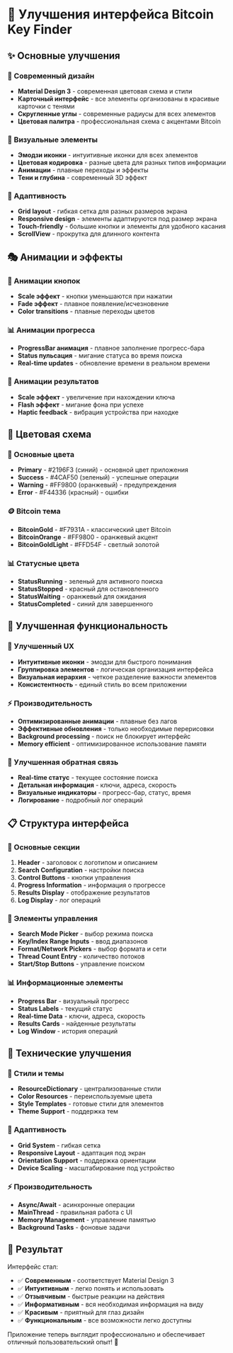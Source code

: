 # 🎨 Улучшения интерфейса Bitcoin Key Finder

## ✨ Основные улучшения

### 🎯 Современный дизайн
- **Material Design 3** - современная цветовая схема и стили
- **Карточный интерфейс** - все элементы организованы в красивые карточки с тенями
- **Скругленные углы** - современные радиусы для всех элементов
- **Цветовая палитра** - профессиональная схема с акцентами Bitcoin

### 🎨 Визуальные элементы
- **Эмодзи иконки** - интуитивные иконки для всех элементов
- **Цветовая кодировка** - разные цвета для разных типов информации
- **Анимации** - плавные переходы и эффекты
- **Тени и глубина** - современный 3D эффект

### 📱 Адаптивность
- **Grid layout** - гибкая сетка для разных размеров экрана
- **Responsive design** - элементы адаптируются под размер экрана
- **Touch-friendly** - большие кнопки и элементы для удобного касания
- **ScrollView** - прокрутка для длинного контента

## 🎭 Анимации и эффекты

### 🔄 Анимации кнопок
- **Scale эффект** - кнопки уменьшаются при нажатии
- **Fade эффект** - плавное появление/исчезновение
- **Color transitions** - плавные переходы цветов

### 📊 Анимации прогресса
- **ProgressBar анимация** - плавное заполнение прогресс-бара
- **Status пульсация** - мигание статуса во время поиска
- **Real-time updates** - обновление времени в реальном времени

### 🎉 Анимации результатов
- **Scale эффект** - увеличение при нахождении ключа
- **Flash эффект** - мигание фона при успехе
- **Haptic feedback** - вибрация устройства при находке

## 🎨 Цветовая схема

### 🌈 Основные цвета
- **Primary** - #2196F3 (синий) - основной цвет приложения
- **Success** - #4CAF50 (зеленый) - успешные операции
- **Warning** - #FF9800 (оранжевый) - предупреждения
- **Error** - #F44336 (красный) - ошибки

### 🪙 Bitcoin тема
- **BitcoinGold** - #F7931A - классический цвет Bitcoin
- **BitcoinOrange** - #FF9800 - оранжевый акцент
- **BitcoinGoldLight** - #FFD54F - светлый золотой

### 📊 Статусные цвета
- **StatusRunning** - зеленый для активного поиска
- **StatusStopped** - красный для остановленного
- **StatusWaiting** - оранжевый для ожидания
- **StatusCompleted** - синий для завершенного

## 🔧 Улучшенная функциональность

### 📱 Улучшенный UX
- **Интуитивные иконки** - эмодзи для быстрого понимания
- **Группировка элементов** - логическая организация интерфейса
- **Визуальная иерархия** - четкое разделение важности элементов
- **Консистентность** - единый стиль во всем приложении

### ⚡ Производительность
- **Оптимизированные анимации** - плавные без лагов
- **Эффективные обновления** - только необходимые перерисовки
- **Background processing** - поиск не блокирует интерфейс
- **Memory efficient** - оптимизированное использование памяти

### 🎯 Улучшенная обратная связь
- **Real-time статус** - текущее состояние поиска
- **Детальная информация** - ключи, адреса, скорость
- **Визуальные индикаторы** - прогресс-бар, статус, время
- **Логирование** - подробный лог операций

## 📋 Структура интерфейса

### 🎯 Основные секции
1. **Header** - заголовок с логотипом и описанием
2. **Search Configuration** - настройки поиска
3. **Control Buttons** - кнопки управления
4. **Progress Information** - информация о прогрессе
5. **Results Display** - отображение результатов
6. **Log Display** - лог операций

### 🔧 Элементы управления
- **Search Mode Picker** - выбор режима поиска
- **Key/Index Range Inputs** - ввод диапазонов
- **Format/Network Pickers** - выбор формата и сети
- **Thread Count Entry** - количество потоков
- **Start/Stop Buttons** - управление поиском

### 📊 Информационные элементы
- **Progress Bar** - визуальный прогресс
- **Status Labels** - текущий статус
- **Real-time Data** - ключи, адреса, скорость
- **Results Cards** - найденные результаты
- **Log Window** - история операций

## 🚀 Технические улучшения

### 🎨 Стили и темы
- **ResourceDictionary** - централизованные стили
- **Color Resources** - переиспользуемые цвета
- **Style Templates** - готовые стили для элементов
- **Theme Support** - поддержка тем

### 📱 Адаптивность
- **Grid System** - гибкая сетка
- **Responsive Layout** - адаптация под экран
- **Orientation Support** - поддержка ориентации
- **Device Scaling** - масштабирование под устройство

### ⚡ Производительность
- **Async/Await** - асинхронные операции
- **MainThread** - правильная работа с UI
- **Memory Management** - управление памятью
- **Background Tasks** - фоновые задачи

## 🎯 Результат

Интерфейс стал:
- ✅ **Современным** - соответствует Material Design 3
- ✅ **Интуитивным** - легко понять и использовать
- ✅ **Отзывчивым** - быстрые реакции на действия
- ✅ **Информативным** - вся необходимая информация на виду
- ✅ **Красивым** - приятный для глаз дизайн
- ✅ **Функциональным** - все возможности легко доступны

Приложение теперь выглядит профессионально и обеспечивает отличный пользовательский опыт! 🎉 